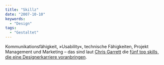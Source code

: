 ```yaml
---
title: "Skillz"
date: "2007-10-10"
keywords:
  - "Design"
tags:
  - "Gestaltet"
---
```


Kommunikationsfähigkeit, »Usability«, technische Fähigkeiten, Projekt Management und Marketing – das sind laut [Chris Garrett](http://www.chrisg.com/) die [fünf top skills, die eine Designerkarriere voranbringen](http://www.vandelaydesign.com/blog/design/5-skills-that-boost-your-design-career/ "5 Skills That Boost Your Design Career").
